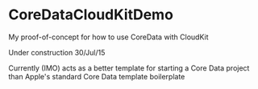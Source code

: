 # CoreDataCloudKitDemo

My proof-of-concept for how to use CoreData with CloudKit

Under construction 30/Jul/15

Currently (IMO) acts as a better template for starting a Core Data project than Apple's standard Core Data template boilerplate
